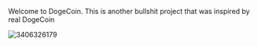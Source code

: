 Welcome to DogeCoin. This is another bullshit project that was inspired by real DogeCoin

![3406326179](https://user-images.githubusercontent.com/55863344/117395346-f12d6e00-af21-11eb-89e3-371091729482.jpg)
